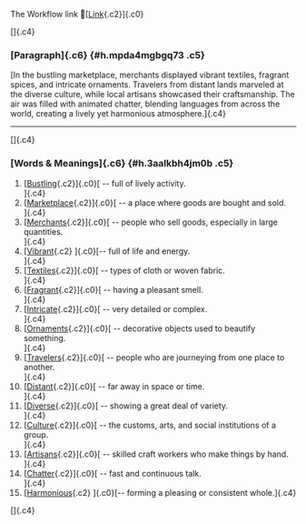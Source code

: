 The Workflow link
👏[[Link](https://www.google.com/url?q=http://www.google.com&sa=D&source=editors&ust=1760222357411576&usg=AOvVaw2TalJvJgDNQ4WG_YwGzb_m){.c2}]{.c0}

[]{.c4}

### [Paragraph]{.c6} {#h.mpda4mgbgq73 .c5}

[In the bustling marketplace, merchants displayed vibrant textiles,
fragrant spices, and intricate ornaments. Travelers from distant lands
marveled at the diverse culture, while local artisans showcased their
craftsmanship. The air was filled with animated chatter, blending
languages from across the world, creating a lively yet harmonious
atmosphere.]{.c4}

------------------------------------------------------------------------

[]{.c4}

### [Words & Meanings]{.c6} {#h.3aalkbh4jm0b .c5}

1.  [[Bustling](https://www.google.com/url?q=http://www.google.com&sa=D&source=editors&ust=1760222357412177&usg=AOvVaw0-ilDvZCQmOxJ5EkPl9WTV){.c2}]{.c0}[ --
    full of lively activity.\
    ]{.c4}
2.  [[Marketplace](https://www.google.com/url?q=http://www.google.com&sa=D&source=editors&ust=1760222357412303&usg=AOvVaw31yO-66L8m99eYlxg9hjNM){.c2}]{.c0}[ --
    a place where goods are bought and sold.\
    ]{.c4}
3.  [[Merchants](https://www.google.com/url?q=http://www.google.com&sa=D&source=editors&ust=1760222357412414&usg=AOvVaw1k1BZMCASZRRC0u4FUe2UI){.c2}]{.c0}[ --
    people who sell goods, especially in large quantities.\
    ]{.c4}
4.  [[Vibrant](https://www.google.com/url?q=http://www.google.com&sa=D&source=editors&ust=1760222357412547&usg=AOvVaw3LyZKsInQSMXJHrfinKdAF){.c2}
    ]{.c0}[-- full of life and energy.\
    ]{.c4}
5.  [[Textiles](https://www.google.com/url?q=http://www.google.com&sa=D&source=editors&ust=1760222357412640&usg=AOvVaw0YUc5GZ--erhvzj3mDtPUT){.c2}]{.c0}[ --
    types of cloth or woven fabric.\
    ]{.c4}
6.  [[Fragrant](https://www.google.com/url?q=http://www.google.com&sa=D&source=editors&ust=1760222357412737&usg=AOvVaw20ObZlfJ-te5QIhlRQa_S5){.c2}]{.c0}[ --
    having a pleasant smell.\
    ]{.c4}
7.  [[Intricate](https://www.google.com/url?q=http://www.google.com&sa=D&source=editors&ust=1760222357412829&usg=AOvVaw3baZGW7rOkEMIC1jvq32cX){.c2}]{.c0}[ --
    very detailed or complex.\
    ]{.c4}
8.  [[Ornaments](https://www.google.com/url?q=http://www.google.com&sa=D&source=editors&ust=1760222357412919&usg=AOvVaw3e1DWF6CZP7GbcaptkEX5p){.c2}]{.c0}[ --
    decorative objects used to beautify something.\
    ]{.c4}
9.  [[Travelers](https://www.google.com/url?q=http://www.google.com&sa=D&source=editors&ust=1760222357413030&usg=AOvVaw39bBny_wDsjOA49MAhA0jv){.c2}]{.c0}[ --
    people who are journeying from one place to another.\
    ]{.c4}
10. [[Distant](https://www.google.com/url?q=http://www.google.com&sa=D&source=editors&ust=1760222357413147&usg=AOvVaw1KpgJGdSy8f25KjVATv8Vb){.c2}]{.c0}[ --
    far away in space or time.\
    ]{.c4}
11. [[Diverse](https://www.google.com/url?q=http://www.google.com&sa=D&source=editors&ust=1760222357413237&usg=AOvVaw1JGbw87iOBmUw7UZWl7obK){.c2}]{.c0}[ --
    showing a great deal of variety.\
    ]{.c4}
12. [[Culture](https://www.google.com/url?q=http://www.google.com&sa=D&source=editors&ust=1760222357413336&usg=AOvVaw2X5ZqlajajZbU6W3JZUPUY){.c2}]{.c0}[ --
    the customs, arts, and social institutions of a group.\
    ]{.c4}
13. [[Artisans](https://www.google.com/url?q=http://www.google.com&sa=D&source=editors&ust=1760222357413450&usg=AOvVaw1FbZBt6g_myLG6gwUgq63G){.c2}]{.c0}[ --
    skilled craft workers who make things by hand.\
    ]{.c4}
14. [[Chatter](https://www.google.com/url?q=http://www.google.com&sa=D&source=editors&ust=1760222357413561&usg=AOvVaw29yQqKdtX8cG7V9M5SYurR){.c2}]{.c0}[ --
    fast and continuous talk.\
    ]{.c4}
15. [[Harmonious](https://www.google.com/url?q=http://www.google.com&sa=D&source=editors&ust=1760222357413654&usg=AOvVaw39ZlIUCZ3GUbMOO1Kpiuw3){.c2}
    ]{.c0}[-- forming a pleasing or consistent whole.]{.c4}

[]{.c4}
